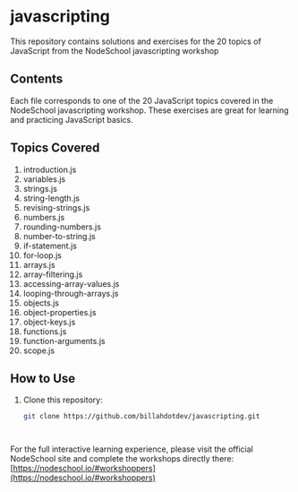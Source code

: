 # javascripting

This repository contains solutions and exercises for the 20 topics of JavaScript from the NodeSchool javascripting workshop

## Contents

Each file corresponds to one of the 20 JavaScript topics covered in the NodeSchool javascripting workshop. These exercises are great for learning and practicing JavaScript basics.

## Topics Covered

 01. introduction.js  
 02. variables.js  
 03. strings.js  
 04. string-length.js  
 05. revising-strings.js  
 06. numbers.js  
 07. rounding-numbers.js  
 08. number-to-string.js  
 09. if-statement.js  
 10. for-loop.js  
 11. arrays.js  
 12. array-filtering.js  
 13. accessing-array-values.js  
 14. looping-through-arrays.js  
 15. objects.js  
 16. object-properties.js  
 17. object-keys.js  
 18. functions.js  
 19. function-arguments.js  
 20. scope.js  


## How to Use

1. Clone this repository:
   ```bash
   git clone https://github.com/billahdotdev/javascripting.git




For the full interactive learning experience, please visit the official NodeSchool site and complete the workshops directly there:  
[https://nodeschool.io/#workshoppers](https://nodeschool.io/#workshoppers)

